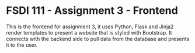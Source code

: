 # FSDI 111 - Assignment 3 - Frontend
This is the frontend for assignment 3, it uses Python, Flask and Jinja2 render templates to present a website that is styled with Bootstrap.
It connects with the backend side to pull data from the database and presents it to the user.